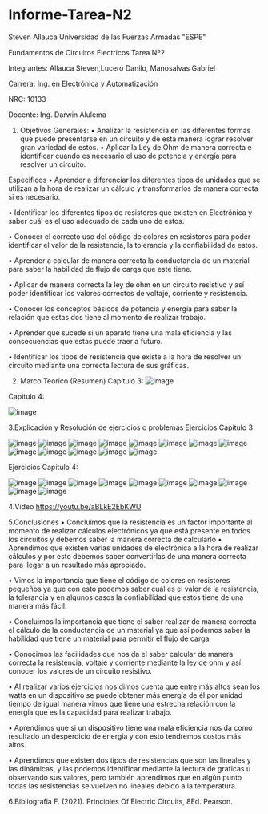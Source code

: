 # Informe-Tarea-N2
Steven Allauca
Universidad de las Fuerzas Armadas "ESPE"

Fundamentos de Circuitos Electricos Tarea Nº2

Integrantes: Allauca Steven,Lucero Danilo, Manosalvas Gabriel

Carrera: Ing. en Electrónica y Automatización

NRC: 10133

Docente: Ing. Darwin Alulema

1. Objetivos Generales: • Analizar la resistencia en las diferentes formas que puede presentarse en un circuito y de esta manera lograr resolver gran variedad de estos.
• Aplicar la Ley de Ohm de manera correcta e identificar cuando es necesario el uso de potencia y energía para resolver un circuito.

Especificos • Aprender a diferenciar los diferentes tipos de unidades que se utilizan a la hora de realizar un cálculo y transformarlos de manera correcta si es necesario.

• Identificar los diferentes tipos de resistores que existen en Electrónica y saber cuál es el uso adecuado de cada uno de estos.

• Conocer el correcto uso del código de colores en resistores para poder identificar el valor de la resistencia, la tolerancia y la confiabilidad de estos.

• Aprender a calcular de manera correcta la conductancia de un material para saber la habilidad de flujo de carga que este tiene.

• Aplicar de manera correcta la ley de ohm en un circuito resistivo y así poder identificar los valores correctos de voltaje, corriente y resistencia.

• Conocer los conceptos básicos de potencia y energía para saber la relación que estas dos tiene al momento de realizar trabajo.

• Aprender que sucede si un aparato tiene una mala eficiencia y las consecuencias que estas puede traer a futuro.

• Identificar los tipos de resistencia que existe a la hora de resolver un circuito mediante una correcta lectura de sus gráficas.

2. Marco Teorico (Resumen) Capitulo 3:
![image](https://user-images.githubusercontent.com/94026628/142459280-9d265b3a-de8e-4a91-b38a-faca1dc04d56.png)

Capitulo 4:

![image](https://user-images.githubusercontent.com/94026628/142459346-ae8b8173-435f-4304-a178-e34df672a97e.png)

3.Explicación y Resolución de ejercicios o problemas
Ejercicios Capitulo 3

![image](https://user-images.githubusercontent.com/94026628/142459395-23164516-4f7f-428f-9813-c49e84bd290e.png)
![image](https://user-images.githubusercontent.com/94026628/142459424-d888a1d2-ab10-4bee-b1fa-9978dfe3d99d.png)
![image](https://user-images.githubusercontent.com/94026628/142459446-09f48e93-fce6-4a10-b81c-c4497f88d81f.png)
![image](https://user-images.githubusercontent.com/94026628/142459462-948fd5bf-215d-45c7-8060-ab00fcb0c253.png)
![image](https://user-images.githubusercontent.com/94026628/142459479-9c1d348c-6fc1-401d-aed5-b115cdb6ad0a.png)
![image](https://user-images.githubusercontent.com/94026628/142459501-1ee15e63-53d5-4d4d-b9af-ee602f7d5ebd.png)
![image](https://user-images.githubusercontent.com/94026628/142459524-ffc825b7-72fe-4c8a-acae-ceed9a45fdb3.png)
![image](https://user-images.githubusercontent.com/94026628/142459548-b537bd72-6ad8-4030-8311-06e41d81d76f.png)
![image](https://user-images.githubusercontent.com/94026628/142459568-1361efa4-9479-41f1-88f2-736224524ccb.png)
![image](https://user-images.githubusercontent.com/94026628/142459588-800d5b4a-bce9-498e-9121-0f6f27d3a02a.png)
![image](https://user-images.githubusercontent.com/94026628/142459619-771155e5-8d51-4fba-9e59-cfae9fea1c6f.png)
![image](https://user-images.githubusercontent.com/94026628/142459631-bc05ecc6-09ac-4f17-952c-c59d3c1b66ec.png)
![image](https://user-images.githubusercontent.com/94026628/142459643-6183547d-a485-492b-a8ec-e5bad9030b06.png)

Ejercicios Capitulo 4:

![image](https://user-images.githubusercontent.com/94026628/142459724-a5c3a0c8-1eaf-49b7-a4ec-9bdef240d02f.png)
![image](https://user-images.githubusercontent.com/94026628/142459747-c602fd75-b9ae-41f1-9cc7-e1bfe9e007b6.png)
![image](https://user-images.githubusercontent.com/94026628/142459771-a80fad75-bc03-4ebd-83f4-e3c04e9442a4.png)
![image](https://user-images.githubusercontent.com/94026628/142459798-97ff3457-84f7-4a97-8e65-86c3fc10edad.png)
![image](https://user-images.githubusercontent.com/94026628/142459845-4d6500ff-d2ab-41f8-b7ce-8f39f29635bd.png)
![image](https://user-images.githubusercontent.com/94026628/142459881-dba5ca21-c208-435f-a9a4-e4fe8101c41d.png)
![image](https://user-images.githubusercontent.com/94026628/142459900-0a23643b-9acb-4bf4-a94c-717d1dc11653.png)
![image](https://user-images.githubusercontent.com/94026628/142459921-408e7a27-4085-4b40-93d5-54f0ebb0686b.png)
![image](https://user-images.githubusercontent.com/94026628/142459933-a0656bba-3efb-440e-8d50-f44d9fd9b296.png)
![image](https://user-images.githubusercontent.com/94026628/142459954-9141b5fc-2e5b-4fa4-88f3-a6b0294c064c.png)

4.Video
https://youtu.be/aBLkE2EbKWU

5.Conclusiones • Concluimos que la resistencia es un factor importante al momento de realizar cálculos electrónicos ya que está presente en todos los circuitos y debemos saber la manera correcta de calcularlo
• Aprendimos que existen varias unidades de electrónica a la hora de realizar cálculos y por esto debemos saber convertirlas de una manera correcta para llegar a un resultado más apropiado.

• Vimos la importancia que tiene el código de colores en resistores pequeños ya que con esto podemos saber cuál es el valor de la resistencia, la tolerancia y en algunos casos la confiabilidad que estos tiene de una manera más fácil.

• Concluimos la importancia que tiene el saber realizar de manera correcta el cálculo de la conductancia de un material ya que así podemos saber la habilidad que tiene un material para permitir el flujo de carga

• Conocimos las facilidades que nos da el saber calcular de manera correcta la resistencia, voltaje y corriente mediante la ley de ohm y así conocer los valores de un circuito resistivo.

• Al realizar varios ejercicios nos dimos cuenta que entre más altos sean los watts en un dispositivo se puede obtener más energía de él por unidad tiempo de igual manera vimos que tiene una estrecha relación con la energía que es la capacidad para realizar trabajo.

• Aprendimos que si un dispositivo tiene una mala eficiencia nos da como resultado un desperdicio de energía y con esto tendremos costos más altos.

• Aprendimos que existen dos tipos de resistencias que son las lineales y las dinámicas, y las podemos identificar mediante la lectura de graficas u observando sus valores, pero también aprendimos que en algún punto todas las resistencias se vuelven no lineales debido a la temperatura.

6.Bibliografia F. (2021). Principles Of Electric Circuits, 8Ed. Pearson.
